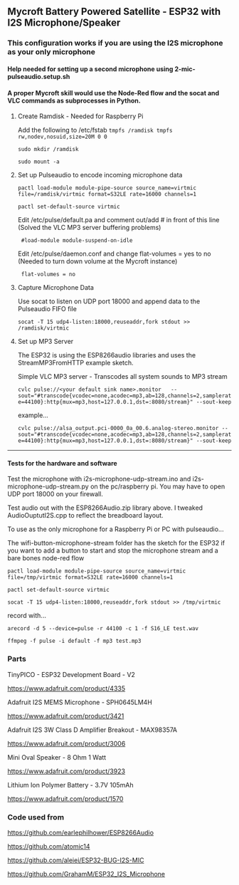 ## Mycroft Battery Powered Satellite - ESP32 with I2S Microphone/Speaker

### This configuration works if you are using the I2S microphone as your only microphone

#### Help needed for setting up a second microphone using 2-mic-pulseaudio.setup.sh

#### A proper Mycroft skill would use the Node-Red flow and the socat and VLC commands as subprocesses in Python.

1.  Create Ramdisk - Needed for Raspberry Pi

    Add the following to /etc/fstab
    ```tmpfs /ramdisk tmpfs rw,nodev,nosuid,size=20M 0 0```
    
    ```sudo mkdir /ramdisk```
    
    ```sudo mount -a```


2. Set up Pulseaudio to encode incoming microphone data

    ```pactl load-module module-pipe-source source_name=virtmic file=/ramdisk/virtmic format=S32LE rate=16000 channels=1```

    ```pactl set-default-source virtmic```
    
    Edit /etc/pulse/default.pa and comment out/add # in front of this line (Solved the VLC MP3 server buffering problems)
    
        #load-module module-suspend-on-idle
        
    Edit /etc/pulse/daemon.conf and change flat-volumes = yes to no (Needed to turn down volume at the Mycroft instance)

        flat-volumes = no


3. Capture Microphone Data  

    Use socat to listen on UDP port 18000 and append data to the Pulseaudio FIFO file
    
    ```socat -T 15 udp4-listen:18000,reuseaddr,fork stdout >> /ramdisk/virtmic```


4. Set up MP3 Server
    
    The ESP32 is using the ESP8266audio libraries and uses the StreamMP3FromHTTP
    example sketch.
    
    Simple VLC MP3 server - Transcodes all system sounds to MP3 stream
    
    ```cvlc pulse://<your default sink name>.monitor   --sout="#transcode{vcodec=none,acodec=mp3,ab=128,channels=2,samplerate=44100}:http{mux=mp3,host=127.0.0.1,dst=:8080/stream}" --sout-keep```
    
    example...
    
   ```cvlc pulse://alsa_output.pci-0000_0a_00.6.analog-stereo.monitor --sout="#transcode{vcodec=none,acodec=mp3,ab=128,channels=2,samplerate=44100}:http{mux=mp3,host=127.0.0.1,dst=:8080/stream}" --sout-keep```

  
---

#### Tests for the hardware and software


Test the microphone with i2s-microphone-udp-stream.ino and i2s-microphone-udp-stream.py on the pc/raspberry pi.
You may have to open UDP port 18000 on your firewall.

Test audio out with the ESP8266Audio.zip library above. I tweaked AudioOuptutI2S.cpp to reflect the breadboard layout.

To use as the only microphone for a Raspberry Pi or PC with pulseaudio...

The wifi-button-microphone-stream folder has the sketch for the ESP32 if you want to
add a button to start and stop the microphone stream and a bare bones node-red flow

```pactl load-module module-pipe-source source_name=virtmic file=/tmp/virtmic format=S32LE rate=16000 channels=1```

```pactl set-default-source virtmic```

```socat -T 15 udp4-listen:18000,reuseaddr,fork stdout >> /tmp/virtmic```

record with...

```arecord -d 5 --device=pulse -r 44100 -c 1 -f S16_LE test.wav```

```ffmpeg -f pulse -i default -f mp3 test.mp3```

### Parts

TinyPICO - ESP32 Development Board - V2

https://www.adafruit.com/product/4335

Adafruit I2S MEMS Microphone - SPH0645LM4H

https://www.adafruit.com/product/3421

Adafruit I2S 3W Class D Amplifier Breakout - MAX98357A

https://www.adafruit.com/product/3006

Mini Oval Speaker - 8 Ohm 1 Watt

https://www.adafruit.com/product/3923

Lithium Ion Polymer Battery - 3.7V 105mAh

https://www.adafruit.com/product/1570



### Code used from

https://github.com/earlephilhower/ESP8266Audio

https://github.com/atomic14

https://github.com/aleiei/ESP32-BUG-I2S-MIC

https://github.com/GrahamM/ESP32_I2S_Microphone
